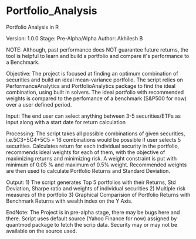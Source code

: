 # Portfolio_Analysis

Portfolio Analysis in R

Version: 1.0.0
Stage: Pre-Alpha/Alpha
Author: Akhilesh B

NOTE: Although, past performance does NOT guarantee future returns, the tool is helpful to learn and build a portfolio and compare it's performance to a Benchmark.

Objective:
The project is focused at finding an optimum combination of securities and build an ideal mean-variance portfolio.
The script relies on PerformanceAnalytics and PortfolioAnalytics package to find the ideal combination, using built in solvers.
The ideal portfolio with recommended weights is compared to the perfomance of a benchmark (S&P500 for now) over a user defined period.

Input: The end user can select anything between 3-5 securities/ETFs as input along with a start date for return calculation

Processing: The script takes all possible combinations of given securities, i.e.5C3+5C4+5C5 = 16 combinations would be possible if user selects 5 securities.
Calculates return for each individual security in the portfolio, recommends ideal weights for each of them, with the objective of maximizing returns and minimizing risk.
A weight constraint is put with minimum of 0.05 % and maximum of 0.5% weight.
Recommended weights are then used to calculate Portfolio Returns and Standard Deviation. 

Output: 1) The script generates Top 5 portfolios with their Returns, Std Deviation, Sharpe ratio and weights of individual securities
        2) Multiple risk measures of the portfolio
        3) Graphical Comparision of Portfolio Returns with Benchmark Returns with wealth index on the Y Axis.

EndNote: The Project is in pre-alpha stage, there may be bugs here and there. Script uses default source (Yahoo Finance for now) assigned by quantmod package to fetch the scrip data. Security may or may not be available on the source used.

